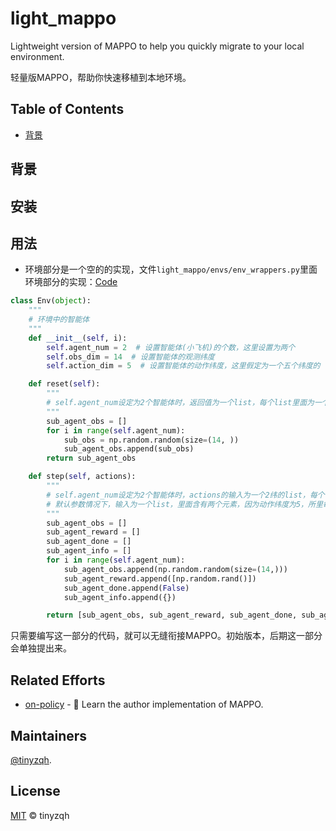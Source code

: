 # light_mappo

Lightweight version of MAPPO to help you quickly migrate to your local environment.

轻量版MAPPO，帮助你快速移植到本地环境。


## Table of Contents

- [背景](#背景)


## 背景


## 安装


## 用法

- 环境部分是一个空的的实现，文件`light_mappo/envs/env_wrappers.py`里面环境部分的实现：[Code](https://github.com/tinyzqh/light_mappo/blob/main/envs/env_wrappers.py)

```python
class Env(object):
    """
    # 环境中的智能体
    """
    def __init__(self, i):
        self.agent_num = 2  # 设置智能体(小飞机)的个数，这里设置为两个
        self.obs_dim = 14  # 设置智能体的观测纬度
        self.action_dim = 5  # 设置智能体的动作纬度，这里假定为一个五个纬度的

    def reset(self):
        """
        # self.agent_num设定为2个智能体时，返回值为一个list，每个list里面为一个shape = (self.obs_dim, )的观测数据
        """
        sub_agent_obs = []
        for i in range(self.agent_num):
            sub_obs = np.random.random(size=(14, ))
            sub_agent_obs.append(sub_obs)
        return sub_agent_obs

    def step(self, actions):
        """
        # self.agent_num设定为2个智能体时，actions的输入为一个2纬的list，每个list里面为一个shape = (self.action_dim, )的动作数据
        # 默认参数情况下，输入为一个list，里面含有两个元素，因为动作纬度为5，所里每个元素shape = (5, )
        """
        sub_agent_obs = []
        sub_agent_reward = []
        sub_agent_done = []
        sub_agent_info = []
        for i in range(self.agent_num):
            sub_agent_obs.append(np.random.random(size=(14,)))
            sub_agent_reward.append([np.random.rand()])
            sub_agent_done.append(False)
            sub_agent_info.append({})

        return [sub_agent_obs, sub_agent_reward, sub_agent_done, sub_agent_info]
```


只需要编写这一部分的代码，就可以无缝衔接MAPPO。初始版本，后期这一部分会单独提出来。


## Related Efforts

- [on-policy](https://github.com/marlbenchmark/on-policy) - 💌 Learn the author implementation of MAPPO.

## Maintainers

[@tinyzqh](https://github.com/tinyzqh).

## License

[MIT](LICENSE) © tinyzqh

